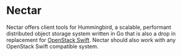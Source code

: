 Nectar
======

Nectar offers client tools for Hummingbird, a scalable, performant distributed
object storage system written in Go that is also a drop in replacement for
[OpenStack Swift][1]. Nectar should also work with any OpenStack Swift
compatible system.

   [1]: http://swift.openstack.org/
